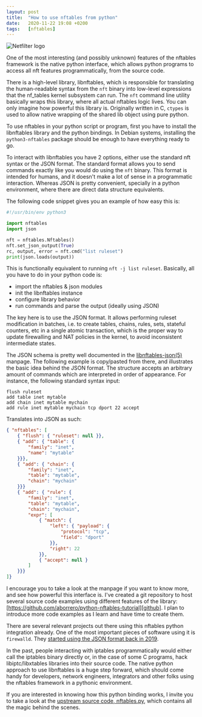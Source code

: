 ```yaml
---
layout:	post
title:	"How to use nftables from python"
date:	2020-11-22 19:08 +0200
tags:	[nftables]
---
```


![Netfilter logo][logo]

One of the most interesting (and possibly unknown) features of the nftables framework is the native
python interface, which allows python programs to access all nft features programmatically, from
the source code.

There is a high-level library, libnftables, which is responsible for translating the human-readable
syntax from the `nft` binary into low-level expressions that the nf_tables kernel subsystem can
run. The `nft` command line utility basically wraps this library, where all actual nftables logic
lives. You can only imagine how powerful this library is. Originally written in C, `ctypes` is used
to allow native wrapping of the shared lib object using pure python.

<!--more-->

To use nftables in your python script or program, first you have to install the libnftables library
and the python bindings. In Debian systems, installing the `python3-nftables` package should be
enough to have everything ready to go.

To interact with libnftables you have 2 options, either use the standard nft syntax or the JSON
format. The standard format allows you to send commands exactly like you would do using the `nft`
binary. This format is intended for humans, and it doesn't make a lot of sense in a programmatic 
interaction. Whereas JSON is pretty convenient, specially in a python environment, where there
are direct data structure equivalents.

The following code snippet gives you an example of how easy this is:

```python
#!/usr/bin/env python3

import nftables
import json

nft = nftables.Nftables()
nft.set_json_output(True)
rc, output, error = nft.cmd("list ruleset")
print(json.loads(output))
```

This is functionally equivalent to running `nft -j list ruleset`. Basically, all you have to do in
your python code is:

* import the nftables & json modules
* init the libnftables instance
* configure library behavior
* run commands and parse the output (ideally using JSON)

The key here is to use the JSON format. It allows performing ruleset modification in batches, i.e.
to create tables, chains, rules, sets, stateful counters, etc in a single atomic transaction, which
is the proper way to update firewalling and NAT policies in the kernel, to avoid inconsistent
intermediate states.

The JSON schema is pretty well documented in the [libnftables-json(5)][libnftables-json] manpage.
The following example is copy/pasted from there, and illustrates the basic idea behind the JSON
format. The structure accepts an arbitrary amount of commands which are interpreted in order of
appearance. For instance, the following standard syntax input:

```
flush ruleset
add table inet mytable
add chain inet mytable mychain
add rule inet mytable mychain tcp dport 22 accept
```

Translates into JSON as such:

```json
{ "nftables": [
    { "flush": { "ruleset": null }},
    { "add": { "table": {
        "family": "inet",
        "name": "mytable"
    }}},
    { "add": { "chain": {
        "family": "inet",
        "table": "mytable",
        "chain": "mychain"
    }}}
    { "add": { "rule": {
        "family": "inet",
        "table": "mytable",
        "chain": "mychain",
        "expr": [
            { "match": {
                "left": { "payload": {
                    "protocol": "tcp",
                    "field": "dport"
                }},
                "right": 22
            }},
            { "accept": null }
        ]
    }}}
]}
```
I encourage you to take a look at the manpage if you want to know more, and see how powerful this
interface is. I've created a git repository to host several source code examples using different
features of the library: [https://github.com/aborrero/python-nftables-tutorial][github]. I plan to
introduce more code examples as I learn and have time to create them.

There are several relevant projects out there using this nftables python integration already. One
of the most important pieces of software using it is `firewalld`. They
[started using the JSON format back in 2019][firewalld-json].

In the past, people interacting with iptables programmatically would either call the iptables
binary directly or, in the case of some C programs, hack libiptc/libxtables libraries into their
source code. The native python approach to use libnftables is a huge step forward, which should
come handy for developers, network engineers, integrators and other folks using the nftables
framework in a pythonic environment.

If you are interested in knowing how this python binding works, I invite you to take a look at the
[upstream source code, nftables.py][binding], which contains all the magic behind the scenes.

[github]:		https://github.com/aborrero/python-nftables-tutorial
[binding]:		https://git.netfilter.org/nftables/tree/py/nftables.py
[firewalld-json]:	https://firewalld.org/2019/09/libnftables-JSON
[libnftables-json]:	https://manpages.debian.org/unstable/libnftables1/libnftables-json.5
[logo]:			{{site.url}}/assets/netfilter-logo3.png
